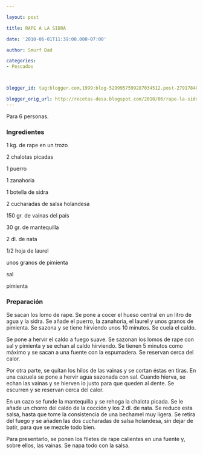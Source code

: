 ```yaml
---

layout: post

title: RAPE A LA SIDRA

date: '2010-06-01T11:39:00.000-07:00'

author: Smurf Dad

categories:
- Pescados



blogger_id: tag:blogger.com,1999:blog-5299957599287034512.post-2791784825428897148

blogger_orig_url: http://recetas-desa.blogspot.com/2010/06/rape-la-sidra.html
---
```


Para 6 personas.

<h3>Ingredientes</h3>

1 kg. de rape en un trozo

2 chalotas picadas

1 puerro

1 zanahoria

1 botella de sidra

2 cucharadas de salsa holandesa

150 gr. de vainas del país

30 gr. de mantequilla

2 dl. de nata

1/2 hoja de laurel

unos granos de pimienta

sal

pimienta

<h3>Preparación</h3>

Se sacan los lomo de rape. Se pone a cocer el hueso central en un litro de agua y la sidra. Se añade el puerro, la zanahoria, el laurel y unos granos de pimienta. Se sazona y se tiene hirviendo unos 10 minutos. Se cuela el caldo.

Se pone a hervir el caldo a fuego suave. Se sazonan los lomos de rape con sal y pimienta y se echan al caldo hirviendo. Se tienen 5 minutos como máximo y se sacan a una fuente con la espumadera. Se reservan cerca del calor.

Por otra parte, se quitan los hilos de las vainas y se cortan éstas en tiras. En una cazuela se pone a hervir agua sazonada con sal. Cuando hierva, se echan las vainas y se hierven lo justo para que queden al dente. Se escurren y se reservan cerca del calor.

En un cazo se funde la mantequilla y se rehoga la chalota picada. Se le añade un chorro del caldo de la cocción y los 2 dl. de nata. Se reduce esta salsa, hasta que tome la consistencia de una bechamel muy ligera. Se retira del fuego y se añaden las dos cucharadas de salsa holandesa, sin dejar de batir, para que se mezcle todo bien.

Para presentarlo, se ponen los filetes de rape calientes en una fuente y, sobre ellos, las vainas. Se napa todo con la salsa.